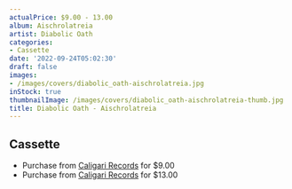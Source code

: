 ```yaml
---
actualPrice: $9.00 - 13.00
album: Aischrolatreia
artist: Diabolic Oath
categories:
- Cassette
date: '2022-09-24T05:02:30'
draft: false
images:
- /images/covers/diabolic_oath-aischrolatreia.jpg
inStock: true
thumbnailImage: /images/covers/diabolic_oath-aischrolatreia-thumb.jpg
title: Diabolic Oath - Aischrolatreia
---
```


## Cassette
* Purchase from [Caligari Records](https://caligarirecords.storenvy.com/products/36139003-diabolic-oath-aischrolatreia) for $9.00
* Purchase from [Caligari Records](https://caligarirecords.storenvy.com/products/36140410-diabolic-oath-aischrolatreia-cd) for $13.00
